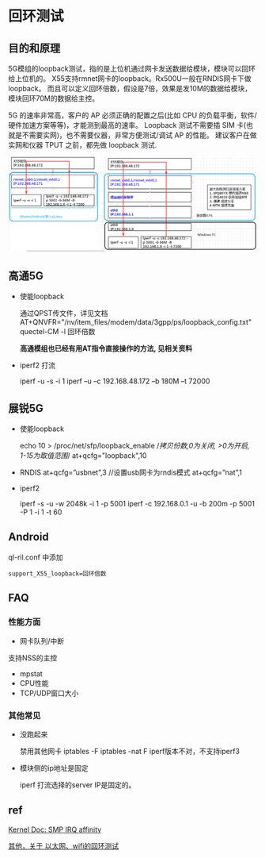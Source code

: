 回环测试
=====


## 目的和原理

5G模组的loopback测试，指的是上位机通过网卡发送数据给模块，模块可以回环给上位机的。
X55支持rmnet网卡的loopback。Rx500U一般在RNDIS网卡下做loopback。 
而且可以定义回环倍数，假设是7倍，效果是发10M的数据给模块，模块回环70M的数据给主控。 
 
5G 的速率非常高，客户的 AP 必须正确的配置之后(比如 CPU 的负载平衡，软件/硬件加速方案等等)，才能测到最高的速率。 
Loopback 测试不需要插 SIM 卡(也就是不需要实网)，也不需要仪器，非常方便测试/调试 AP 的性能。 
建议客户在做实网和仪器 TPUT 之前，都先做 loopback 测试.

![](X55_Loopback.bmp)



## 高通5G

- 使能loopback

	通过QPST传文件，详见文档 AT+QNVFR="/nv/item_files/modem/data/3gpp/ps/loopback_config.txt"
	quectel-CM -l 回环倍数

	**高通模组也已经有用AT指令直接操作的方法, 见相关资料**

- iperf2 打流

	iperf -u -s -i 1
	iperf –u –c 192.168.48.172 –b 180M –t 72000


## 展锐5G

- 使能loopback

	echo 10 > /proc/net/sfp/loopback_enable    /*拷贝份数,0为关闭, >0为开启, 1-15为取值范围*/
	at+qcfg="loopback",10

- RNDIS
	at+qcfg=”usbnet”,3		//设置usb网卡为rndis模式
	at+qcfg=”nat”,1	

- iperf2

	iperf -s -u -w 2048k -i 1 -p 5001
	iperf -c 192.168.0.1 -u -b 200m -p 5001 -P 1 -i 1 -t 60 


## Android

ql-ril.conf 中添加

	support_X55_loopback=回环倍数

## FAQ

### 性能方面

- 网卡队列/中断

支持NSS的主控

- mpstat
- CPU性能
- TCP/UDP窗口大小

### 其他常见

- 没跑起来

	禁用其他网卡
	iptables -F
	iptables -nat F
	iperf版本不对，不支持iperf3

- 模块侧的ip地址是固定

	iperf 打流选择的server IP是固定的。

## ref

[Kernel Doc: SMP IRQ affinity](https://www.kernel.org/doc/html/latest/core-api/irq/irq-affinity.html)

[其他，关于 以太网、wifi的回环测试]()
